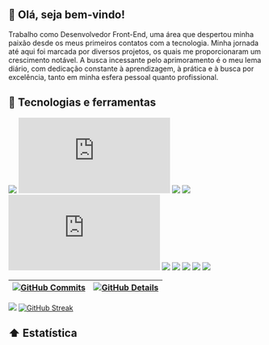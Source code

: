 ## 🤙 Olá, seja bem-vindo! 
Trabalho como Desenvolvedor Front-End, uma área que despertou minha paixão desde os meus primeiros contatos com a tecnologia. Minha jornada até aqui foi marcada por diversos projetos, os quais me proporcionaram um crescimento notável. A busca incessante pelo aprimoramento é o meu lema diário, com dedicação constante à aprendizagem, à prática e à busca por excelência, tanto em minha esfera pessoal quanto profissional.

## 🔨 Tecnologias e ferramentas
![](https://img.shields.io/badge/🔓-JavaScript-informational?style=flat&color=warning&logo=javascript)
![](https://img.shields.io/badge/🔓-Vue-informational?style=flat&color=warning&logo=vue.js)
![](https://img.shields.io/badge/🔓-React-informational?style=flat&color=warning&logo=react)
![](https://img.shields.io/badge/🔓-TypeScript-informational?style=flat&color=warning&logo=typescript)
![](https://img.shields.io/badge/🔓-Node-informational?style=flat&color=warning&logo=node.js)
![](https://img.shields.io/badge/🔓-Figma-informational?style=flat&color=warning&logo=figma)
![](https://img.shields.io/badge/🔓-HTML-informational?style=flat&color=warning&logo=html5)
![](https://img.shields.io/badge/🔓-CSS-informational?style=flat&color=warning&logo=css3)
![](https://img.shields.io/badge/🔓-SCSS-informational?style=flat&color=warning&logo=sass)
![](https://img.shields.io/badge/🔓-Wordpress-informational?style=flat&color=warning&logo=wordpress)

 [![GitHub Commits](http://github-profile-summary-cards.vercel.app/api/cards/productive-time?username=vbrand01&theme=dark&utcOffset=-3)](https://github.com/vn7n24fzkq/github-profile-summary-cards) | [![GitHub Details](http://github-profile-summary-cards.vercel.app/api/cards/profile-details?username=vbrand01&theme=dark)](https://github.com/vn7n24fzkq/github-profile-summary-cards) 
 | ----------- | ----------- | 
 
<img src="https://cdn.discordapp.com/attachments/1067165862513102954/1199752780605304973/vb3.png?ex=65c3afd9&is=65b13ad9&hm=e185a3d717d397a487b7a45333c467908471aa2a5a17dd6d372626ae94c61834&"/> </a>
[![GitHub Streak](https://github-readme-streak-stats.herokuapp.com?user=Vbrand01&theme=github-green-purple&hide_border=verdadeiro&date_format=j%2Fn%5B%2FY%5D&card_width=1200)](https://git.io/streak-stats)


 
## ⬆ Estatística 
